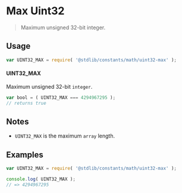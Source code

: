 # Max Uint32

> Maximum unsigned 32-bit integer.

<section class="usage">

## Usage

```javascript
var UINT32_MAX = require( '@stdlib/constants/math/uint32-max' );
```

#### UINT32_MAX

Maximum unsigned 32-bit `integer`. 

```javascript
var bool = ( UINT32_MAX === 4294967295 );
// returns true
```

</section>

<!-- /.usage -->

<section class="notes">

## Notes

-   `UINT32_MAX` is the maximum `array` length.

</section>

<!-- /.notes -->

<section class="examples">

## Examples

<!-- TODO: better example -->

```javascript
var UINT32_MAX = require( '@stdlib/constants/math/uint32-max' );

console.log( UINT32_MAX );
// => 4294967295
```

<!-- </examples -->

<section class="links">

</section>

<!-- /.links -->
